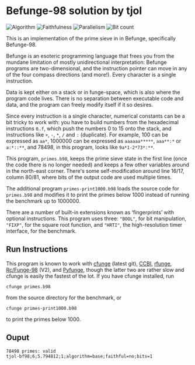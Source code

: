 # Befunge-98 solution by tjol

![Algorithm](https://img.shields.io/badge/Algorithm-base-green)
![Faithfulness](https://img.shields.io/badge/Faithful-no-yellowgreen)
![Parallelism](https://img.shields.io/badge/Parallel-no-green)
![Bit count](https://img.shields.io/badge/Bits-1-green)

This is an implementation of the prime sieve in in Befunge, specifically
Befunge-98.

Befunge is an esoteric programming language that frees you from the mundane
limitation of mostly unidirectional interpretation: Befunge programs are
two-dimensional, and the instruction pointer can move in any of the four
compass directions (and more!). Every character is a single instruction.

Data is kept either on a stack or in funge-space, which is also where the
program code lives. There is no separation between executable code and data,
and the program can freely modify itself if it so desires.

Since every instruction is a single character, numerical constants can be a bit
tricky to work with: you have to build numbers from the hexadecimal instructions
`0`..`f`, which push the numbers 0 to 15 onto the stack, and instructions like
`+`, `-`, `*`, `/` and `:` (duplicate). For example, 100 can be expressed as
`aa*`, 1000000 can be expressed as `aaaaaa*****`, `aaa**:*` or `a:*::**`, and
78498, in this program, looks like `9a*1-2*73*:**`.

This program, `primes.b98`, keeps the prime sieve state in the first line
(once the code there is no longer needed) and keeps a few other variables around
in the north-east corner. There's some self-modification around line 16/17,
column 80/81, where bits of the output code are used multiple times.

The additional program `primes-print1000.b98` loads the source code for
`primes.b98` and modifies it to print the primes below 1000 instead of running
the benchmark up to 1000000.

There are a number of built-in extensions known as ‘fingerprints’ with optional
instructions. This program uses three: `"BOOL"`, for bit manipulation, `"FIXP"`,
for the square root function, and `"HRTI"`, the high-resolution timer interface,
for the benchmark.

## Run Instructions

This program is known to work with  [cfunge](https://github.com/VorpalBlade/cfunge)
(latest git), [CCBI](https://github.com/Deewiant/CCBI),
[rfunge](https://github.com/tjol/rfunge), [Rc/Funge-98](https://rcfunge98.com) (V2),
and [Pyfunge](https://pypi.org/project/PyFunge/#files), though the latter two are
rather slow and cfunge is easily the fastest of the lot. If you have cfunge installed,
run

    cfunge primes.b98

from the source directory for the benchmark, or

    cfunge primes-print1000.b98

to print the primes below 1000.

## Ouput

    78498 primes: valid
    tjol-bf98;6;5.794812;1;algorithm=base;faithful=no;bits=1

